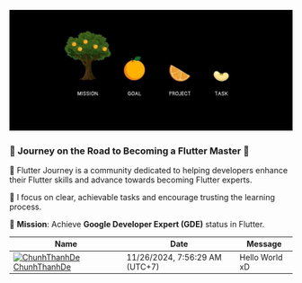 ![Focus on Flutter](/media/focus_flutter.jpg)

### 🚀 Journey on the Road to Becoming a **Flutter Master** 🎯

🥇 Flutter Journey is a community dedicated to helping developers enhance their Flutter skills and advance towards becoming Flutter experts.

:100: I focus on clear, achievable tasks and encourage trusting the learning process.

🎯 **Mission**: Achieve **Google Developer Expert (GDE)** status in Flutter.

<!-- PublicChatGroup -->
| Name | Date | Message |
|---|---|---|
|[<img src="https://avatars.githubusercontent.com/u/98199185?s=24&u=43b85e2f73bd4fa076014769eac009907a06594f&v=4" alt="ChunhThanhDe" width="24" />  ChunhThanhDe](https://github.com/ChunhThanhDe)|11/26/2024, 7:56:29 AM (UTC+7)|Hello World xD|
<!-- /PublicChatGroup -->


